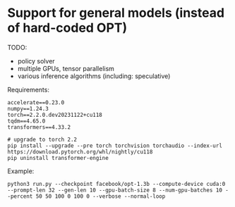 
# Support for general models (instead of hard-coded OPT)

TODO:
- policy solver
- multiple GPUs, tensor parallelism
- various inference algorithms (including: speculative)

Requirements:
```shell
accelerate==0.23.0
numpy==1.24.3
torch==2.2.0.dev20231122+cu118
tqdm==4.65.0
transformers==4.33.2

# upgrade to torch 2.2
pip install --upgrade --pre torch torchvision torchaudio --index-url https://download.pytorch.org/whl/nightly/cu118
pip uninstall transformer-engine
```

Example:
```shell
python3 run.py --checkpoint facebook/opt-1.3b --compute-device cuda:0 --prompt-len 32 --gen-len 10 --gpu-batch-size 8 --num-gpu-batches 10 --percent 50 50 100 0 100 0 --verbose --normal-loop
```

